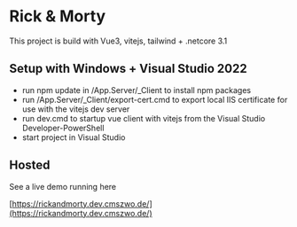 # Rick & Morty

This project is build with Vue3, vitejs, tailwind + .netcore 3.1

## Setup with Windows + Visual Studio 2022

- run npm update in /App.Server/_Client to install npm packages
- run /App.Server/_Client/export-cert.cmd to export local IIS certificate for use with the vitejs dev server
- run dev.cmd to startup vue client with vitejs from the Visual Studio Developer-PowerShell
- start project in Visual Studio

## Hosted 

See a live demo running here

[https://rickandmorty.dev.cmszwo.de/](https://rickandmorty.dev.cmszwo.de/)
